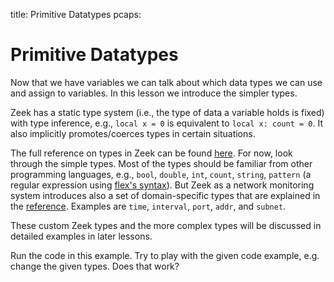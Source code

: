title: Primitive Datatypes
pcaps: 

Primitive Datatypes
===================

Now that we have variables we can talk about which data types we can use and assign to variables.
In this lesson we introduce the simpler types.

Zeek has a static type system (i.e., the type of data a variable holds is
fixed) with type inference, e.g., `local x = 0` is equivalent to
`local x: count = 0`. It also implicitly promotes/coerces types in
certain situations.

The full reference on types in Zeek can be found [here](https://docs.zeek.org/en/current/script-reference/types.html).
For now, look through the simple types. Most of the types should be familiar from other programming languages,
e.g., `bool`, `double`, `int`, `count`, `string`, `pattern` (a regular expression using [flex's syntax](http://westes.github.io/flex/manual/Patterns.html)).
But Zeek as a network monitoring system introduces also a set of domain-specific types that are explained 
in the [reference](https://docs.zeek.org/en/current/script-reference/types.html).
Examples are `time`, `interval`, `port`, `addr`, and `subnet`.

These custom Zeek types and the more complex types will be discussed in detailed examples in later lessons. 

Run the code in this example. Try to play with the given code example,
e.g. change the given types. Does that work?




